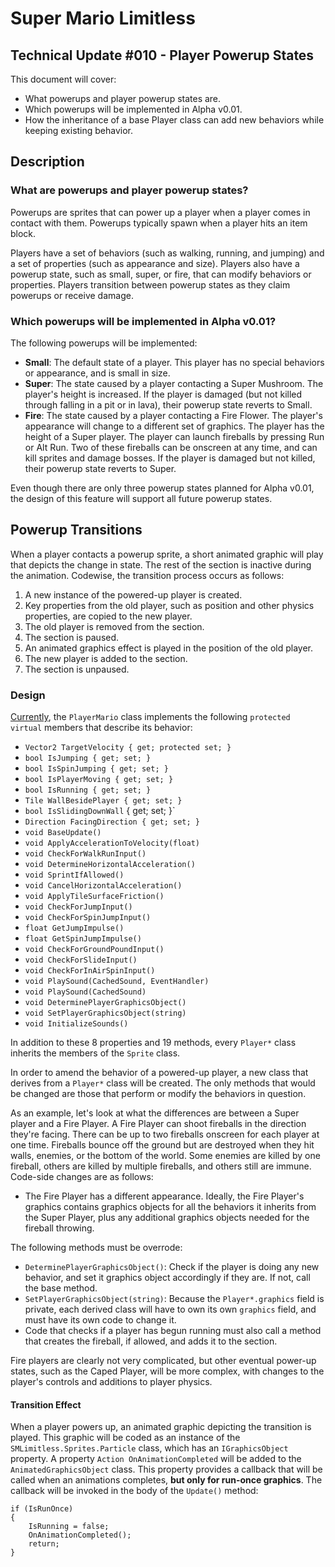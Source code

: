 # Super Mario Limitless

## Technical Update #010 - Player Powerup States

This document will cover:
* What powerups and player powerup states are.
* Which powerups will be implemented in Alpha v0.01.
* How the inheritance of a base Player class can add new behaviors while keeping existing behavior.

## Description

### What are powerups and player powerup states?

Powerups are sprites that can power up a player when a player comes in contact with them. Powerups typically spawn when a player hits an item block.

Players have a set of behaviors (such as walking, running, and jumping) and a set of properties (such as appearance and size). Players also have a powerup state, such as small, super, or fire, that can modify behaviors or properties. Players transition between powerup states as they claim powerups or receive damage.

### Which powerups will be implemented in Alpha v0.01?

The following powerups will be implemented:

* **Small**: The default state of a player. This player has no special behaviors or appearance, and is small in size.
* **Super**: The state caused by a player contacting a Super Mushroom. The player's height is increased. If the player is damaged (but not killed through falling in a pit or in lava), their powerup state reverts to Small.
* **Fire**: The state caused by a player contacting a Fire Flower. The player's appearance will change to a different set of graphics. The player has the height of a Super player. The player can launch fireballs by pressing Run or Alt Run. Two of these fireballs can be onscreen at any time, and can kill sprites and damage bosses. If the player is damaged but not killed, their powerup state reverts to Super.

Even though there are only three powerup states planned for Alpha v0.01, the design of this feature will support all future powerup states.

## Powerup Transitions

When a player contacts a powerup sprite, a short animated graphic will play that depicts the change in state. The rest of the section is inactive during the animation. Codewise, the transition process occurs as follows:

1. A new instance of the powered-up player is created.
2. Key properties from the old player, such as position and other physics properties, are copied to the new player.
3. The old player is removed from the section.
4. The section is paused.
5. An animated graphics effect is played in the position of the old player.
6. The new player is added to the section.
7. The section is unpaused.

### Design

[Currently](https://github.com/smldev/smlimitless/commit/cefd84ff553d7c7ef514409462a1415badb8ec83), the `PlayerMario` class implements the following `protected virtual` members that describe its behavior:

* `Vector2 TargetVelocity { get; protected set; }`
* `bool IsJumping { get; set; }`
* `bool IsSpinJumping { get; set; }`
* `bool IsPlayerMoving { get; set; }`
* `bool IsRunning { get; set; }`
* `Tile WallBesidePlayer { get; set; }`
* `bool IsSlidingDownWall` { get; set; }`
* `Direction FacingDirection { get; set; }`
* `void BaseUpdate()`
* `void ApplyAccelerationToVelocity(float)`
* `void CheckForWalkRunInput()`
* `void DetermineHorizontalAcceleration()`
* `void SprintIfAllowed()`
* `void CancelHorizontalAcceleration()`
* `void ApplyTileSurfaceFriction()`
* `void CheckForJumpInput()`
* `void CheckForSpinJumpInput()`
* `float GetJumpImpulse()`
* `float GetSpinJumpImpulse()`
* `void CheckForGroundPoundInput()`
* `void CheckForSlideInput()`
* `void CheckForInAirSpinInput()`
* `void PlaySound(CachedSound, EventHandler)`
* `void PlaySound(CachedSound)`
* `void DeterminePlayerGraphicsObject()`
* `void SetPlayerGraphicsObject(string)`
* `void InitializeSounds()`

In addition to these 8 properties and 19 methods, every `Player*` class inherits the members of the `Sprite` class.

In order to amend the behavior of a powered-up player, a new class that derives from a `Player*` class will be created. The only methods that would be changed are those that perform or modify the behaviors in question.

As an example, let's look at what the differences are between a Super player and a Fire Player. A Fire Player can shoot fireballs in the direction they're facing. There can be up to two fireballs onscreen for each player at one time. Fireballs bounce off the ground but are destroyed when they hit walls, enemies, or the bottom of the world. Some enemies are killed by one fireball, others are killed by multiple fireballs, and others still are immune. Code-side changes are as follows:

* The Fire Player has a different appearance. Ideally, the Fire Player's graphics contains graphics objects for all the behaviors it inherits from the Super Player, plus any additional graphics objects needed for the fireball throwing.

The following methods must be overrode:
* `DeterminePlayerGraphicsObject()`: Check if the player is doing any new behavior, and set it graphics object accordingly if they are. If not, call the base method.
* `SetPlayerGraphicsObject(string)`: Because the `Player*.graphics` field is private, each derived class will have to own its own `graphics` field, and must have its own code to change it.
* Code that checks if a player has begun running must also call a method that creates the fireball, if allowed, and adds it to the section. 

Fire players are clearly not very complicated, but other eventual power-up states, such as the Caped Player, will be more complex, with changes to the player's controls and additions to player physics.

#### Transition Effect

When a player powers up, an animated graphic depicting the transition is played. This graphic will be coded as an instance of the `SMLimitless.Sprites.Particle` class, which has an `IGraphicsObject` property. A property `Action OnAnimationCompleted` will be added to the `AnimatedGraphicsObject` class. This property provides a callback that will be called when an animations completes, **but only for run-once graphics**. The callback will be invoked in the body of the `Update()` method:

	if (IsRunOnce)
	{
		IsRunning = false;
		OnAnimationCompleted();
		return;
	}